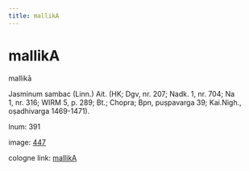 ```yaml
---
title: mallikA
---
```


# mallikA

mallikā  <div n="P" />Jasminum sambac (Linn.) Ait. (HK; Dgv, nr. 207; Nadk. 1, nr. 704; Na <div n="lb" />1, nr. 316; WIRM 5, p. 289; Bt.; Chopra; Bpn, puṣpavarga 39; Kai.Nigh., <div n="lb" />oṣadhivarga 1469-1471).

lnum: 391

image: [447](https://www.sanskrit-lexicon.uni-koeln.de/scans/csl-apidev/servepdf.php?dict=snp&page=447)

cologne link: [mallikA](https://sanskrit-lexicon.uni-koeln.de/scans/csl-apidev/getword.php?dict=snp&key=mallikA)

